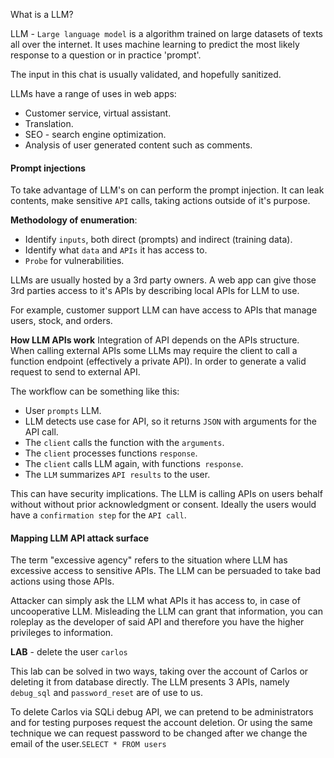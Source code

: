 What is a LLM?

LLM - `Large language model` is a algorithm trained on large datasets of texts all over the internet.
It uses machine learning to predict the most likely response to a question or in practice 'prompt'.

The input in this chat is usually validated, and hopefully sanitized.

LLMs have a range of uses in web apps:
- Customer service, virtual assistant.
- Translation.
- SEO - search engine optimization.
- Analysis of user generated content such as comments.

#### Prompt injections

To take advantage of LLM's on can perform the prompt injection.
It can leak contents, make sensitive `API` calls, taking actions outside of it's purpose.

**Methodology of enumeration**:
- Identify `inputs`, both direct (prompts) and indirect (training data).
- Identify what `data` and `APIs` it has access to.
- `Probe` for vulnerabilities.

LLMs are usually hosted by a 3rd party owners.
A web app can give those 3rd parties access to it's APIs by describing local APIs  for LLM to use.

For example, customer support LLM can have access to APIs that manage users, stock, and orders.

**How LLM APIs work**
Integration of API depends on the APIs structure.
When calling external APIs some LLMs may require the client to call a function endpoint (effectively a private API).
In order to generate a valid request to send to external API.

The workflow can be something like this:
- User `prompts` LLM.
- LLM detects use case for API, so it returns `JSON` with arguments for the API call.
- The `client` calls the function with the `arguments`.
- The `client` processes functions `response`.
- The `client` calls LLM again, with functions` response`.
- The `LLM` summarizes `API results` to the user.

This can have security implications.
The LLM is calling APIs on users behalf without without prior acknowledgment or consent.
Ideally the users would have a `confirmation step` for the `API call`.

#### Mapping LLM API attack surface

The term "excessive agency" refers to the situation where LLM has excessive access to sensitive APIs.
The LLM can be persuaded to take bad actions using those APIs.

Attacker can simply ask the LLM what APIs it has access to, in case of uncooperative LLM.
Misleading the LLM can grant that information, you can roleplay as the developer of said API and therefore you have the higher privileges to information.

**LAB** - delete the user `carlos`

This lab can be solved in two ways, taking over the account of Carlos or deleting it from database directly.
The LLM presents 3 APIs, namely `debug_sql` and `password_reset` are of use to us.

To delete Carlos via SQLi debug API, we can pretend to be administrators and for testing purposes request the account deletion.
Or using the same technique we can request password to be changed after we change the email of the user.`SELECT * FROM users`

